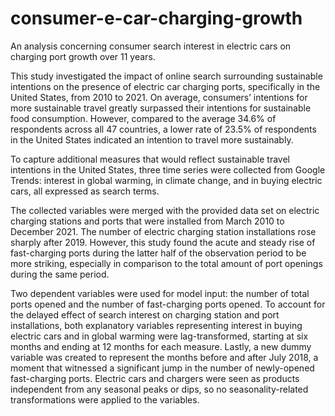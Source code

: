 # consumer-e-car-charging-growth
An analysis concerning consumer search interest in electric cars on charging port growth over 11 years.

This study investigated the impact of online search surrounding sustainable intentions on the presence of electric car charging ports, specifically in the United States, from 2010 to 2021. On average, consumers’ intentions for more sustainable travel greatly surpassed their intentions for sustainable food consumption. However, compared to the average 34.6% of respondents across all 47 countries, a lower rate of 23.5% of respondents in the United States indicated an intention to travel more sustainably.

To capture additional measures that would reflect sustainable travel intentions in the United States, three time series were collected from Google Trends: interest in global warming, in climate change, and in buying electric cars, all expressed as search terms.

The collected variables were merged with the provided data set on electric charging stations and ports that were installed from March 2010 to December 2021. The number of electric charging station installations rose sharply after 2019. However, this study found the acute and steady rise of fast-charging ports during the latter half of the observation period to be more striking, especially in comparison to the total amount of port openings during the same period.

Two dependent variables were used for model input: the number of total ports opened and the number of fast-charging ports opened. To account for the delayed effect of search interest on charging station and port installations, both explanatory variables representing interest in buying electric cars and in global warming were lag-transformed, starting at six months and ending at 12 months for each measure. Lastly, a new dummy variable was created to represent the months before and after July 2018, a moment that witnessed a significant jump in the number of newly-opened fast-charging ports. Electric cars and chargers were seen as products independent from any seasonal peaks or dips, so no seasonality-related transformations were applied to the variables.

